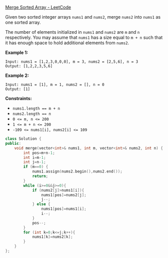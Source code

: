[Merge Sorted Array - LeetCode](https://leetcode.com/problems/merge-sorted-array/)

Given two sorted integer arrays `nums1` and `nums2`, merge `nums2` into `nums1` as one sorted array.

The number of elements initialized in `nums1` and `nums2` are `m` and `n` respectively. You may assume that `nums1` has a size equal to `m + n` such that it has enough space to hold additional elements from `nums2`.

 

**Example 1:**

```
Input: nums1 = [1,2,3,0,0,0], m = 3, nums2 = [2,5,6], n = 3
Output: [1,2,2,3,5,6]
```

**Example 2:**

```
Input: nums1 = [1], m = 1, nums2 = [], n = 0
Output: [1]
```

 

**Constraints:**

- `nums1.length == m + n`
- `nums2.length == n`
- `0 <= m, n <= 200`
- `1 <= m + n <= 200`
- `-109 <= nums1[i], nums2[i] <= 109`

```c++
class Solution {
public:
    void merge(vector<int>& nums1, int m, vector<int>& nums2, int n) {
        int pos=m+n-1;
        int i=m-1;
        int j=n-1;
        if (m==0) {
            nums1.assign(nums2.begin(),nums2.end());
            return;
        }
        while (i>=0&&j>=0){
            if (nums2[j]>nums1[i]){
                nums1[pos]=nums2[j];
                j--;
            } else {
                nums1[pos]=nums1[i];
                i--;
            }
            pos--;
        }
        for (int k=0;k<=j;k++){
            nums1[k]=nums2[k];
        }
    }
};
```

